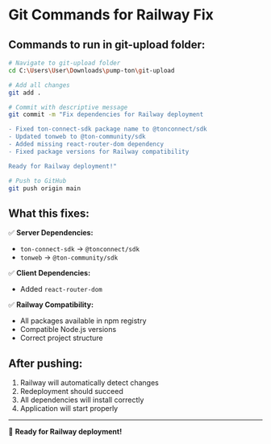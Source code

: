 # Git Commands for Railway Fix

## Commands to run in git-upload folder:

```bash
# Navigate to git-upload folder
cd C:\Users\User\Downloads\pump-ton\git-upload

# Add all changes
git add .

# Commit with descriptive message
git commit -m "Fix dependencies for Railway deployment

- Fixed ton-connect-sdk package name to @tonconnect/sdk
- Updated tonweb to @ton-community/sdk
- Added missing react-router-dom dependency
- Fixed package versions for Railway compatibility

Ready for Railway deployment!"

# Push to GitHub
git push origin main
```

## What this fixes:

✅ **Server Dependencies:**
- `ton-connect-sdk` → `@tonconnect/sdk`
- `tonweb` → `@ton-community/sdk`

✅ **Client Dependencies:**
- Added `react-router-dom`

✅ **Railway Compatibility:**
- All packages available in npm registry
- Compatible Node.js versions
- Correct project structure

## After pushing:

1. Railway will automatically detect changes
2. Redeployment should succeed
3. All dependencies will install correctly
4. Application will start properly

---

🚀 **Ready for Railway deployment!**

